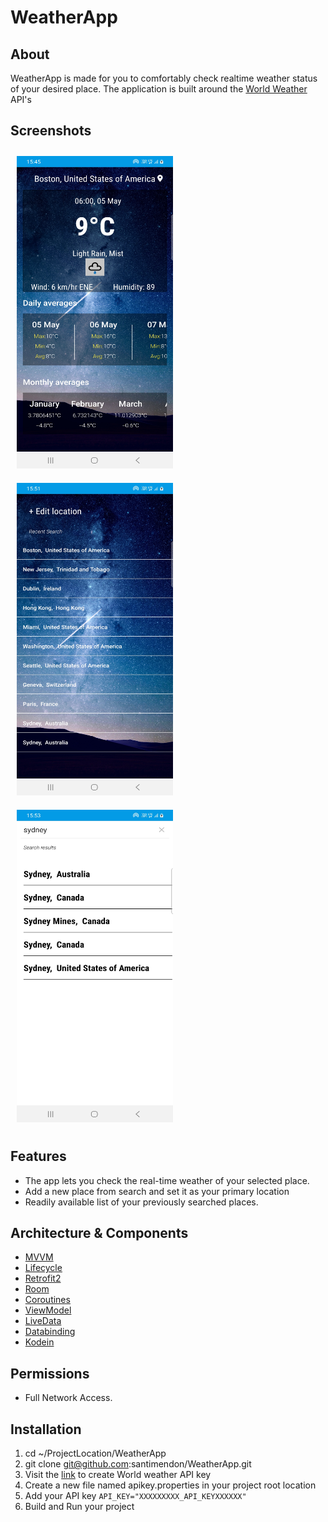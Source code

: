 # WeatherApp
## About
WeatherApp is made for you to comfortably check realtime weather status of your desired place. The application is built around the [World Weather](https://www.worldweatheronline.com/) API's

## Screenshots

<img src="https://github.com/santimendon/WeatherApp/blob/master/screenshots/weatherapp_dashboard.jpg" width="250" height="500" hspace=10 vspace=10>

<img src="https://github.com/santimendon/WeatherApp/blob/master/screenshots/weatherapp_recent_searches.jpg" width="250" height="500" hspace=10 vspace=10>

<img src="https://github.com/santimendon/WeatherApp/blob/master/screenshots/weatherapp_search.jpg" width="250" height="500" hspace=10 vspace=10>


## Features
* The app lets you check the real-time weather of your selected place.
* Add a new place from search and set it as your primary location
* Readily available list of your previously searched places.


## Architecture & Components
* [MVVM](https://developer.android.com/jetpack/guide?gclid=CjwKCAjwv_iEBhASEiwARoemvJYflm0CSMY1cN5BjXlWgWirIJ38AlmxyIDzt3KtzzB_ZmB-kegx-RoCvYQQAvD_BwE&gclsrc=aw.ds)
* [Lifecycle](https://developer.android.com/topic/libraries/architecture/lifecycle)
* [Retrofit2](https://square.github.io/retrofit/)
* [Room](https://developer.android.com/jetpack/androidx/releases/room)
* [Coroutines](https://developer.android.com/kotlin/coroutines)
* [ViewModel](https://developer.android.com/topic/libraries/architecture/viewmodel)
* [LiveData](https://developer.android.com/topic/libraries/architecture/livedata)
* [Databinding](https://developer.android.com/topic/libraries/data-binding)
* [Kodein](https://kodein.org/Kodein-DI/index.html?latest/android)



## Permissions
* Full Network Access.


## Installation
1. cd ~/ProjectLocation/WeatherApp
2. git clone git@github.com:santimendon/WeatherApp.git
3. Visit the [link](https://www.worldweatheronline.com/developer/) to create World weather API key
4. Create a new file named apikey.properties in your project root location
5. Add your API key
```API_KEY="XXXXXXXXX_API_KEYXXXXXX"```
6. Build and Run your project
